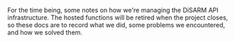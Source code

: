 For the time being, some notes on how we're managing the DiSARM API infrastructure. The hosted functions will be retired when the project closes, so these docs are to record what we did, some problems we encountered, and how we solved them.